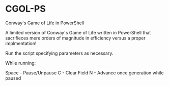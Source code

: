 # CGOL-PS
Conway's Game of Life in PowerShell

A limited version of Conway's Game of Life written in PowerShell that sacrifieces mere orders of magnitude in efficiency versus a proper implmentation!

Run the script specifying parameters as necessary.

While running:

Space - Pause/Unpause
C     - Clear Field
N     - Advance once generation while paused
